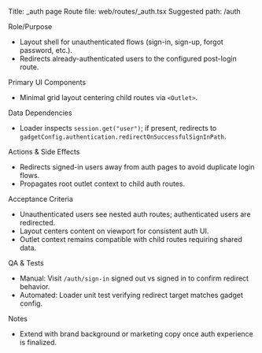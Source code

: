 Title: _auth page
Route file: web/routes/_auth.tsx
Suggested path: /auth

Role/Purpose
- Layout shell for unauthenticated flows (sign-in, sign-up, forgot password, etc.).
- Redirects already-authenticated users to the configured post-login route.

Primary UI Components
- Minimal grid layout centering child routes via `<Outlet>`.

Data Dependencies
- Loader inspects `session.get("user")`; if present, redirects to `gadgetConfig.authentication.redirectOnSuccessfulSignInPath`.

Actions & Side Effects
- Redirects signed-in users away from auth pages to avoid duplicate login flows.
- Propagates root outlet context to child auth routes.

Acceptance Criteria
- Unauthenticated users see nested auth routes; authenticated users are redirected.
- Layout centers content on viewport for consistent auth UI.
- Outlet context remains compatible with child routes requiring shared data.

QA & Tests
- Manual: Visit `/auth/sign-in` signed out vs signed in to confirm redirect behavior.
- Automated: Loader unit test verifying redirect target matches gadget config.

Notes
- Extend with brand background or marketing copy once auth experience is finalized.
